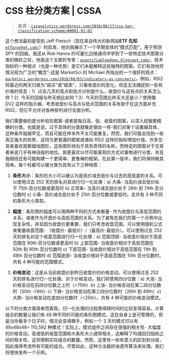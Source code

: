 <!--yml

类别：未分类

日期：2024 年 5 月 12 日 18:19:30

-->

# CSS 柱分类方案 | CSSA

> 来源：[`cssanalytics.wordpress.com/2010/08/17/css-bar-classification-scheme/#0001-01-01`](https://cssanalytics.wordpress.com/2010/08/17/css-bar-classification-scheme/#0001-01-01)

这个想法最初是受到 Jeff Pietsch（现在来自伟大的新网站**ETF 先知**[`etfprophet.com/`](http://etfprophet.com/)）的启发，他向我展示了一个早期变体的“模式匹配”，用于预测 SPY 的回报。我还从 Rob Hanna 的可量化边缘通讯中学到了一些特定技术图案分类的微妙之处，他是这个主题的专家：[`quantifiableedges.blogspot.com/`](http://quantifiableedges.blogspot.com/)。技术指标的一种弱点（也是一种优势）是它们未能解释这些独特的图案。它们有效地将情况视为广泛的“概念”-这是 MarketSci 的 Michael 所指出的一个很好的观点：[`marketsci.wordpress.com/2010/08/03/indicators-as-concepts/`](http://marketsci.wordpress.com/2010/08/03/indicators-as-concepts/)。例如，RSI2 将最近的两天归类为“超买”或“超卖”，只看收盘价的变化。但这无法捕捉到一些有价值的信息：1）过去几天的高点和低点分别是什么，收盘价与这些点的关系怎么样？2）今天的回报与昨天相比如何？3）今天的范围比昨天大还是小？使用像 DV2 这样的指示器，考虑收盘价与高点与低点范围的关系有助于在这方面补充 RSI2，但它不允许对各种排列进行全面分析。

我们需要做的是分析柱形图案-或者是每日高、低、收盘的图案，以深入挖掘更精确的分类。也就是说，过于具体的分类就像走钢丝一样-我们对某个设置越具体，这种条件就越罕见，而且可能在样本外不太可能重复。然而，我们可能会找到一些真正强大的优势，这将为更普遍的框架或诸如 RSI2 这样的指标增加价值。许多交易者喜欢观察蜡烛图形，这些图形倾向于具有奇怪的名称，而特定的图案对于交易者来说几乎有神话般的地位。我更喜欢以尽可能客观的方式对事物进行分类，并且我相信还有可能构建一个更简单、更鲁棒的框架。在此第一版中，我们将保持极其简单。每个柱都可以被分类为具有以下三种特质：

1) **条形大小**：条形的大小可以被认为是高价减去低价与过去的高低差的关系。可以使用过去 252 天的排名对其进行归一化处理：a) 大条- 当高价减去低价处于 75th 百分位数或更高时 b) 正常条- 当高价减去低价处于 26th 到 74th 百分位数时 c) 小条- 高价减去低价处于 25th 百分位数或更低时。总共有 3 种不同的条形大小类型。

2) **幅度**：条形图的幅度可以用两种不同的方式来衡量- 作为收盘价与高低范围的关系，或者作为开盘价与高低范围的关系。为了避免在我们的第一个示例中出现复杂性，并且因为收盘价更重要，我们只考虑收盘范围。可以使用随机公式来衡量收盘范围- （收盘价- 最低价）/（最高价-最低价）。可以使用过去 252 天的排名对这个收盘范围进行归一化处理：a) 范围顶部- 当收盘价相对于高低范围在 90th 百分位数或更高时 b) 上部范围- 当收盘价相对于高低范围在 50th 到 90th 百分位数时 c) 下部范围- 当收盘价相对于高低范围在 11th 到 49th 百分位数时 d) 范围底部- 当收盘价相对于高低范围在 10th 百分位数时。共有 4 种可能的范围模式。

3) **价格变动**：这是从当前收盘价到昨日收盘价的价格变动。可以使用过去 252 天的排名进行归一化处理。对于价格变动，我们将使用四分位数：a) 大涨- 当价格变动在前四分位数之上时（>75th）b) 上涨- 当价格变动在第二四分位数时（50th -74th）c) 下跌- 当价格变动在第三四分位数时（26th 到 49th）c) 大跌- 当价格变动在底四分位数时（<25th）。共有 4 种可能的价格变动模式。

以下的分类方案简单而客观，归一化处理的过程使得跨时间的比较变得容易。计算组合的数量让我们有 48 种不同的可能的条形图模式。这在自身上是可管理的，但是当你看多个日子时，情况会变得棘手，例如一个 3 天的模式可以有 48x48x48= 110,592 种模式！实际上，模式组件之间存在很强的相关性- 大幅度的价格变动，高或低的收盘范围和大条形大小通常相关，这解释了均值回归指标之间的相关性。这将限制实际组合的数量。然而，这里有一些有意义的区别和分歧，因此值得考虑所有可能的组合。尽管如此，这种方法最好由遗传算法来处理。我们将很快发布一个示例。
